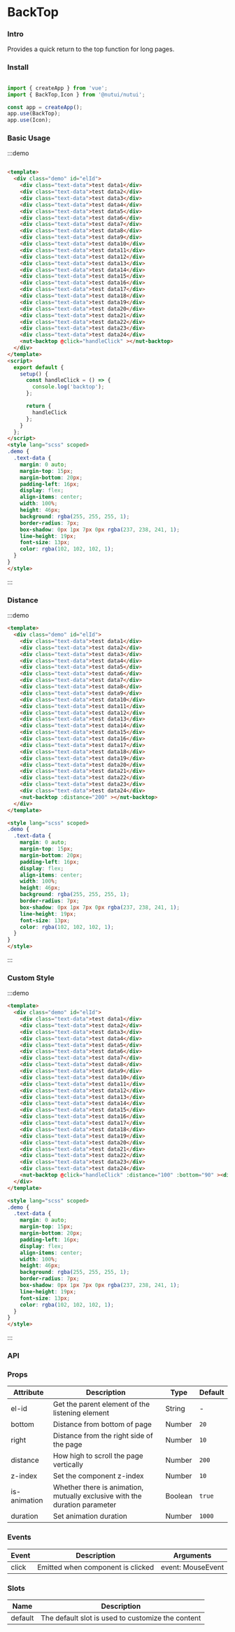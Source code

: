 # BackTop

### Intro

Provides a quick return to the top function for long pages.

### Install

```javascript

import { createApp } from 'vue';
import { BackTop,Icon } from '@nutui/nutui';

const app = createApp();
app.use(BackTop);
app.use(Icon);

```

### Basic Usage

:::demo
```html

<template>
  <div class="demo" id="elId">
    <div class="text-data">test data1</div>
    <div class="text-data">test data2</div>
    <div class="text-data">test data3</div>
    <div class="text-data">test data4</div>
    <div class="text-data">test data5</div>
    <div class="text-data">test data6</div>
    <div class="text-data">test data7</div>
    <div class="text-data">test data8</div>
    <div class="text-data">test data9</div>
    <div class="text-data">test data10</div>
    <div class="text-data">test data11</div>
    <div class="text-data">test data12</div>
    <div class="text-data">test data13</div>
    <div class="text-data">test data14</div>
    <div class="text-data">test data15</div>
    <div class="text-data">test data16</div>
    <div class="text-data">test data17</div>
    <div class="text-data">test data18</div>
    <div class="text-data">test data19</div>
    <div class="text-data">test data20</div>
    <div class="text-data">test data21</div>
    <div class="text-data">test data22</div>
    <div class="text-data">test data23</div>
    <div class="text-data">test data24</div>
    <nut-backtop @click="handleClick" ></nut-backtop>
  </div>
</template>
<script>
  export default {
    setup() {
      const handleClick = () => {
        console.log('backtop');
      };

      return {
        handleClick
      };
    }
  };
</script>
<style lang="scss" scoped>
.demo {
  .text-data {
    margin: 0 auto;
    margin-top: 15px;
    margin-bottom: 20px;
    padding-left: 16px;
    display: flex;
    align-items: center;
    width: 100%;
    height: 46px;
    background: rgba(255, 255, 255, 1);
    border-radius: 7px;
    box-shadow: 0px 1px 7px 0px rgba(237, 238, 241, 1);
    line-height: 19px;
    font-size: 13px;
    color: rgba(102, 102, 102, 1);
  }
}
</style>

```
:::

### Distance

:::demo
```html
<template>
  <div class="demo" id="elId">
    <div class="text-data">test data1</div>
    <div class="text-data">test data2</div>
    <div class="text-data">test data3</div>
    <div class="text-data">test data4</div>
    <div class="text-data">test data5</div>
    <div class="text-data">test data6</div>
    <div class="text-data">test data7</div>
    <div class="text-data">test data8</div>
    <div class="text-data">test data9</div>
    <div class="text-data">test data10</div>
    <div class="text-data">test data11</div>
    <div class="text-data">test data12</div>
    <div class="text-data">test data13</div>
    <div class="text-data">test data14</div>
    <div class="text-data">test data15</div>
    <div class="text-data">test data16</div>
    <div class="text-data">test data17</div>
    <div class="text-data">test data18</div>
    <div class="text-data">test data19</div>
    <div class="text-data">test data20</div>
    <div class="text-data">test data21</div>
    <div class="text-data">test data22</div>
    <div class="text-data">test data23</div>
    <div class="text-data">test data24</div>
    <nut-backtop :distance="200" ></nut-backtop>
  </div>
</template>

<style lang="scss" scoped>
.demo {
  .text-data {
    margin: 0 auto;
    margin-top: 15px;
    margin-bottom: 20px;
    padding-left: 16px;
    display: flex;
    align-items: center;
    width: 100%;
    height: 46px;
    background: rgba(255, 255, 255, 1);
    border-radius: 7px;
    box-shadow: 0px 1px 7px 0px rgba(237, 238, 241, 1);
    line-height: 19px;
    font-size: 13px;
    color: rgba(102, 102, 102, 1);
  }
}
</style>
```
:::

### Custom Style

:::demo
```html
<template>
  <div class="demo" id="elId">
    <div class="text-data">test data1</div>
    <div class="text-data">test data2</div>
    <div class="text-data">test data3</div>
    <div class="text-data">test data4</div>
    <div class="text-data">test data5</div>
    <div class="text-data">test data6</div>
    <div class="text-data">test data7</div>
    <div class="text-data">test data8</div>
    <div class="text-data">test data9</div>
    <div class="text-data">test data10</div>
    <div class="text-data">test data11</div>
    <div class="text-data">test data12</div>
    <div class="text-data">test data13</div>
    <div class="text-data">test data14</div>
    <div class="text-data">test data15</div>
    <div class="text-data">test data16</div>
    <div class="text-data">test data17</div>
    <div class="text-data">test data18</div>
    <div class="text-data">test data19</div>
    <div class="text-data">test data20</div>
    <div class="text-data">test data21</div>
    <div class="text-data">test data22</div>
    <div class="text-data">test data23</div>
    <div class="text-data">test data24</div>
    <nut-backtop @click="handleClick" :distance="100" :bottom="90" ><div>无</div></nut-backtop>
  </div>
</template>

<style lang="scss" scoped>
.demo {
  .text-data {
    margin: 0 auto;
    margin-top: 15px;
    margin-bottom: 20px;
    padding-left: 16px;
    display: flex;
    align-items: center;
    width: 100%;
    height: 46px;
    background: rgba(255, 255, 255, 1);
    border-radius: 7px;
    box-shadow: 0px 1px 7px 0px rgba(237, 238, 241, 1);
    line-height: 19px;
    font-size: 13px;
    color: rgba(102, 102, 102, 1);
  }
}
</style>
```
:::
### API

### Props

| Attribute            | Description                 | Type    | Default  |
|-----------------|------------------------------------------|---------|---------|
| el-id           | Get the parent element of the listening element         | String | -       |
| bottom         | Distance from bottom of page    | Number  | `20`       |
| right        | Distance from the right side of the page      | Number |  `10`  |
| distance     | How high to scroll the page vertically   | Number  | `200`      |
| z-index         | Set the component z-index   | Number  | `10`       |  
| is-animation         | Whether there is animation, mutually exclusive with the duration parameter   | Boolean  | `true`       |  
| duration         | Set animation duration   | Number  | `1000`       |                                          

### Events
| Event  | Description     | Arguments    |
|-------|----------|-------------|
| click | Emitted when component is clicked | event: MouseEvent |

### Slots

| Name    | Description         |
|---------|--------------|
| default | 	The default slot is used to customize the content |